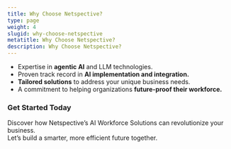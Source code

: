 ```yaml
---
title: Why Choose Netspective?
type: page
weight: 4
slugid: why-choose-netspective
metatitle: Why Choose Netspective?
description: Why Choose Netspective?
---
```


* Expertise in **agentic AI** and LLM technologies.
* Proven track record in **AI implementation and integration.**
* **Tailored solutions** to address your unique business needs.
* A commitment to helping organizations **future-proof their workforce.**

### Get Started Today

Discover how Netspective’s AI Workforce Solutions can revolutionize your business.  
Let’s build a smarter, more efficient future together.

